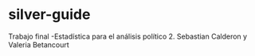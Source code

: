 # silver-guide
Trabajo final -Estadística para el análisis político 2. Sebastian Calderon y Valeria Betancourt
